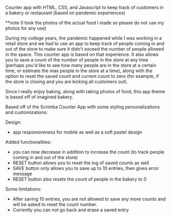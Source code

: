 Counter app with HTML, CSS, and Javascript to keep track of customers in a bakery or restaurant (based on pandemic experiences)


**note (I took the photos of the actual food I made so please do not use my photos for any use)

During my college years, the pandemic happened while I was working in a retail store and we had to use an app to keep track of people coming in and out of the store to make sure it didn't exceed the number of people allowed in the space. This counter app is based on that experience. It also allows you to save a count of the number of people in the store at any time (perhaps you'd like to see how many people are in the store at a certain time, or estimate the max people in the store at a time), along with the option to reset the saved count and current count to zero (for example, if the store is closing and you are kicking all customers out). 

Since I really enjoy baking, along with taking photos of food, this app theme is based off of imagined bakery.

Based off of the Scrimba Counter App with some styling personalizations and customizations:

Design:
- app responsiveness for mobile as well as a soft pastel design

Added functionalities:
- you can now decrease in addition to increase the count (to track people coming in and out of the store)
- RESET button allows you to reset the log of saved counts as well
- SAVE button only allows you to save up to 10 entries, then gives error message
- RESET button also resets the count of people in the bakery to 0

Some limitations:
- After saving 10 entries, you are not allowed to save any more counts and will be asked to reset the count number.
- Currently you can not go back and erase a saved entry

